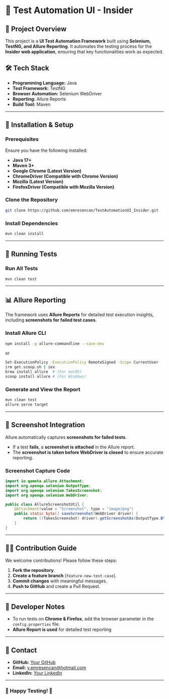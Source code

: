 # 🚀 Test Automation UI - Insider

## 📌 Project Overview
This project is a **UI Test Automation Framework** built using **Selenium, TestNG, and Allure Reporting**. It automates the testing process for the **Insider web application**, ensuring that key functionalities work as expected.

## 🛠️ Tech Stack
- **Programming Language:** Java
- **Test Framework:** TestNG
- **Browser Automation:** Selenium WebDriver
- **Reporting:** Allure Reports
- **Build Tool:** Maven

---

## 🔧 Installation & Setup

### **Prerequisites**
Ensure you have the following installed:
- **Java 17+**
- **Maven 3+**
- **Google Chrome (Latest Version)**
- **ChromeDriver (Compatible with Chrome Version)**
- **Mozilla (Latest Version)**
- **FirefoxDriver (Compatible with Mozilla Version)**

### **Clone the Repository**
```sh
git clone https://github.com/emresencan/TestAutomationUI_Insider.git
```

### **Install Dependencies**
```sh
mvn clean install
```

---

## 🎯 Running Tests

### **Run All Tests**
```sh
mvn clean test
```

---

## 📊 Allure Reporting

The framework uses **Allure Reports** for detailed test execution insights, including **screenshots for failed test cases**.

### **Install Allure CLI**
```sh
npm install -g allure-commandline --save-dev
```
or
```sh
Set-ExecutionPolicy -ExecutionPolicy RemoteSigned -Scope CurrentUser
irm get.scoop.sh | iex
brew install allure  # (For macOS)
scoop install allure # (For Windows)
```

### **Generate and View the Report**
```sh
mvn clean test
allure serve target
```

---

## 📸 Screenshot Integration
Allure automatically captures **screenshots for failed tests**.

- If a test **fails**, a **screenshot is attached** in the Allure report.
- The **screenshot is taken before WebDriver is closed** to ensure accurate reporting.

### **Screenshot Capture Code**
```java
import io.qameta.allure.Attachment;
import org.openqa.selenium.OutputType;
import org.openqa.selenium.TakesScreenshot;
import org.openqa.selenium.WebDriver;

public class AllureScreenshotUtil {
    @Attachment(value = "Screenshot", type = "image/png")
    public static byte[] saveScreenshot(WebDriver driver) {
        return ((TakesScreenshot) driver).getScreenshotAs(OutputType.BYTES);
    }
}
```

---

## 👨‍💻 Contribution Guide

We welcome contributions! Please follow these steps:
1. **Fork the repository**.
2. **Create a feature branch** (`feature-new-test-case`).
3. **Commit changes** with meaningful messages.
4. **Push to GitHub** and create a Pull Request.

---

## 📌 **Developer Notes**
- To run tests on **Chrome & Firefox**, add the browser parameter in the `config.properties` file.
- **Allure Report is used** for detailed test reporting

---

## 📩 Contact

- **GitHub:** [Your GitHub](https://github.com/emresencan)
- **Email:** y.emresencan@hotmail.com
- **LinkedIn:** [Your LinkedIn](www.linkedin.com/in/emre-sencan-890b043b)

---

### 🚀 Happy Testing! 🎯

